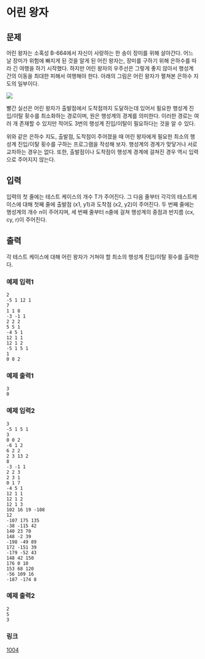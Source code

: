 # 어린 왕자

## 문제

어린 왕자는 소혹성 B-664에서 자신이 사랑하는 한 송이 장미를 위해 살아간다. 어느 날 장미가 위험에 빠지게 된 것을 알게 된 어린 왕자는, 장미를 구하기 위해 은하수를 따라 긴 여행을 하기 시작했다. 하지만 어린 왕자의 우주선은 그렇게 좋지 않아서 행성계 간의 이동을 최대한 피해서 여행해야 한다. 아래의 그림은 어린 왕자가 펼쳐본 은하수 지도의 일부이다.


![](https://onlinejudgeimages.s3-ap-northeast-1.amazonaws.com/upload/201003/dfcmhrjj_113gw6bcng2_b.gif)


빨간 실선은 어린 왕자가 출발점에서 도착점까지 도달하는데 있어서 필요한 행성계 진입/이탈 횟수를 최소화하는 경로이며, 원은 행성계의 경계를 의미한다. 이러한 경로는 여러 개 존재할 수 있지만 적어도 3번의 행성계 진입/이탈이 필요하다는 것을 알 수 있다.


위와 같은 은하수 지도, 출발점, 도착점이 주어졌을 때 어린 왕자에게 필요한 최소의 행성계 진입/이탈 횟수를 구하는 프로그램을 작성해 보자. 행성계의 경계가 맞닿거나 서로 교차하는 경우는 없다. 또한, 출발점이나 도착점이 행성계 경계에 걸쳐진 경우 역시 입력으로 주어지지 않는다.

## 입력

입력의 첫 줄에는 테스트 케이스의 개수 T가 주어진다. 그 다음 줄부터 각각의 테스트케이스에 대해 첫째 줄에 출발점 (x1, y1)과 도착점 (x2, y2)이 주어진다. 두 번째 줄에는 행성계의 개수 n이 주어지며, 세 번째 줄부터 n줄에 걸쳐 행성계의 중점과 반지름 (cx, cy, r)이 주어진다.

## 출력

각 테스트 케이스에 대해 어린 왕자가 거쳐야 할 최소의 행성계 진입/이탈 횟수를 출력한다.

### 예제 입력1

```
2
-5 1 12 1
7
1 1 8
-3 -1 1
2 2 2
5 5 1
-4 5 1
12 1 1
12 1 2
-5 1 5 1
1
0 0 2
```

### 예제 출력1

```
3
0
```

### 예제 입력2

```
3
-5 1 5 1
3
0 0 2
-6 1 2
6 2 2
2 3 13 2
8
-3 -1 1
2 2 3
2 3 1
0 1 7
-4 5 1
12 1 1
12 1 2
12 1 3
102 16 19 -108
12
-107 175 135
-38 -115 42
140 23 70
148 -2 39
-198 -49 89
172 -151 39
-179 -52 43
148 42 150
176 0 10
153 68 120
-56 109 16
-187 -174 8
```

### 예제 출력2

```
2
5
3
```

### 링크

<a href="https://www.acmicpc.net/problem/1004" target="_blank">1004</a>